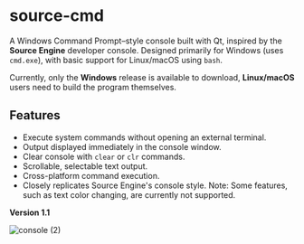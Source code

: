 # source-cmd

A Windows Command Prompt–style console built with Qt, inspired by the **Source Engine** developer console.
Designed primarily for Windows (uses `cmd.exe`), with basic support for Linux/macOS using `bash`.

Currently, only the **Windows** release is available to download, **Linux/macOS** users need to build the program themselves.


## Features

- Execute system commands without opening an external terminal.
- Output displayed immediately in the console window.
- Clear console with `clear` or `clr` commands.
- Scrollable, selectable text output.
- Cross-platform command execution.
- Closely replicates Source Engine's console style.
Note: Some features, such as text color changing, are currently not supported.





**Version 1.1**

![console (2)](https://github.com/user-attachments/assets/7d51dccc-cee7-4b20-8544-45420dfbcd6c)

